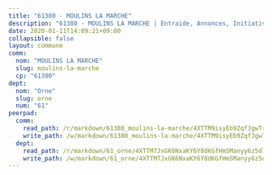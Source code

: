 ```yaml
---
title: "61380 - MOULINS LA MARCHE"
description: "61380 - MOULINS LA MARCHE | Entraide, Annonces, Initiatives"
date: 2020-01-11T14:09:21+09:00
collapsible: false
layout: commune
comm:
  nom: "MOULINS LA MARCHE"
  slug: moulins-la-marche
  cp: "61380"
dept:
  nom: "Orne"
  slug: orne
  num: "61"
peerpad:
  comm:
    read_path: /r/markdown/61380_moulins-la-marche/4XTTM9isyEb9ZqfJgwTru5jiHckC2GmLDBCLEz43TX87WwQd1
    write_path: /w/markdown/61380_moulins-la-marche/4XTTM9isyEb9ZqfJgwTru5jiHckC2GmLDBCLEz43TX87WwQd1-K3TgUGorPw1E9hb2sFG1U4SgRbCeBrLDPxZHfqEe7BcqpP78Di6WPPFtZg9WRj6mwYxjvHCZMxu2KWDm6Y7L8FzvMAVpX34RqqhJK7L3EBtVeSzcHjitYwJa9nhqR5cCgwsxCcfu
  dept:
    read_path: /r/markdown/61_orne/4XTTM7JxGK6NxaKY6Y8dKGfHmSManyy6z5d78TaTcUn3zJjy6
    write_path: /w/markdown/61_orne/4XTTM7JxGK6NxaKY6Y8dKGfHmSManyy6z5d78TaTcUn3zJjy6-K3TgUN9f9h2Fmk7w15QXNPtmJYWWDYEB4sLb6BW46ErzRh2NG4TmnnXd3GJfJ3dVSNBE8WudjKbLAy4CD2mQTtYeoUAUzvKztzGsCxcQ4ezpe7WGMgkNubsBkL3vV47Zushr5DqN
---
```


